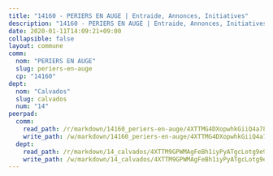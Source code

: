 ```yaml
---
title: "14160 - PERIERS EN AUGE | Entraide, Annonces, Initiatives"
description: "14160 - PERIERS EN AUGE | Entraide, Annonces, Initiatives"
date: 2020-01-11T14:09:21+09:00
collapsible: false
layout: commune
comm:
  nom: "PERIERS EN AUGE"
  slug: periers-en-auge
  cp: "14160"
dept:
  nom: "Calvados"
  slug: calvados
  num: "14"
peerpad:
  comm:
    read_path: /r/markdown/14160_periers-en-auge/4XTTMG4DXopwhkGiiQ4a788doQD66NMZtNfatiRb6i4Uhh31d
    write_path: /w/markdown/14160_periers-en-auge/4XTTMG4DXopwhkGiiQ4a788doQD66NMZtNfatiRb6i4Uhh31d-K3TgUkQ55sGsdFN5dE8VbovrfVH2skgCVaxQ1sotiK7Gbi5r6UvPkVEfpvYrkDtobGrR5hKW4U1gDjiRh9areN4vRAX35gtEtj6kXqpipPQFiP7udZrvj1mGWBNi82evafSZQQHy
  dept:
    read_path: /r/markdown/14_calvados/4XTTM9GPWMAgFeBh1iyPyATgcLotg9e9APJpQBEyY3RZiUwJ6
    write_path: /w/markdown/14_calvados/4XTTM9GPWMAgFeBh1iyPyATgcLotg9e9APJpQBEyY3RZiUwJ6-K3TgUXWJAT2cYJ9ZstQphkkm2za8um5GwwXsivqaDFTgbhMDcHaRXnT3h69szAqCyvWcFfDim5fkwc6CXdUtyvPpirbD1TPAb6xCxpPN6dR3zzDRe29YehQYbhZdjvZYkgztJYvi
---
```



